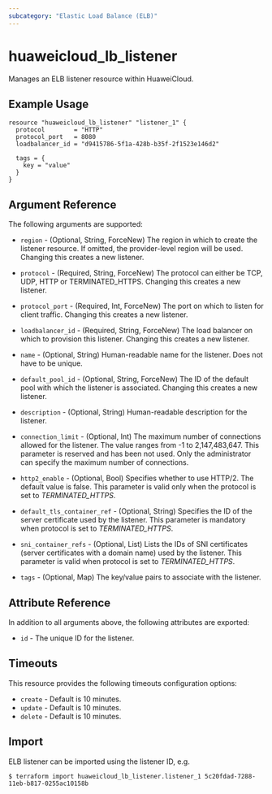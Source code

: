 ```yaml
---
subcategory: "Elastic Load Balance (ELB)"
---
```


# huaweicloud_lb_listener

Manages an ELB listener resource within HuaweiCloud.

## Example Usage

```hcl
resource "huaweicloud_lb_listener" "listener_1" {
  protocol        = "HTTP"
  protocol_port   = 8080
  loadbalancer_id = "d9415786-5f1a-428b-b35f-2f1523e146d2"

  tags = {
    key = "value"
  }
}
```

## Argument Reference

The following arguments are supported:

* `region` - (Optional, String, ForceNew) The region in which to create the listener resource. If omitted, the
  provider-level region will be used. Changing this creates a new listener.

* `protocol` - (Required, String, ForceNew) The protocol can either be TCP, UDP, HTTP or TERMINATED_HTTPS. Changing this
  creates a new listener.

* `protocol_port` - (Required, Int, ForceNew) The port on which to listen for client traffic. Changing this creates a
  new listener.

* `loadbalancer_id` - (Required, String, ForceNew) The load balancer on which to provision this listener. Changing this
  creates a new listener.

* `name` - (Optional, String) Human-readable name for the listener. Does not have to be unique.

* `default_pool_id` - (Optional, String, ForceNew) The ID of the default pool with which the listener is associated.
  Changing this creates a new listener.

* `description` - (Optional, String) Human-readable description for the listener.

* `connection_limit` - (Optional, Int) The maximum number of connections allowed for the listener. The value ranges from
  -1 to 2,147,483,647. This parameter is reserved and has been not used. Only the administrator can specify the maximum
  number of connections.

* `http2_enable` - (Optional, Bool) Specifies whether to use HTTP/2. The default value is false. This parameter is valid
  only when the protocol is set to *TERMINATED_HTTPS*.

* `default_tls_container_ref` - (Optional, String) Specifies the ID of the server certificate used by the listener. This
  parameter is mandatory when protocol is set to *TERMINATED_HTTPS*.

* `sni_container_refs` - (Optional, List) Lists the IDs of SNI certificates (server certificates with a domain name)
  used by the listener. This parameter is valid when protocol is set to *TERMINATED_HTTPS*.

* `tags` - (Optional, Map) The key/value pairs to associate with the listener.

## Attribute Reference

In addition to all arguments above, the following attributes are exported:

* `id` - The unique ID for the listener.

## Timeouts

This resource provides the following timeouts configuration options:

* `create` - Default is 10 minutes.
* `update` - Default is 10 minutes.
* `delete` - Default is 10 minutes.

## Import

ELB listener can be imported using the listener ID, e.g.

```
$ terraform import huaweicloud_lb_listener.listener_1 5c20fdad-7288-11eb-b817-0255ac10158b
```
